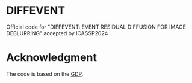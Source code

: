 # DIFFEVENT
Official code for "DIFFEVENT: EVENT RESIDUAL DIFFUSION FOR IMAGE DEBLURRING" accepted by ICASSP2024

# Acknowledgment
The code is based on the [GDP](https://github.com/Fayeben/GenerativeDiffusionPrior).

